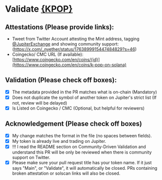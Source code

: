 # Validate [{KPOP}](https://solscan.io/nyether/{A2zmhp9g8Ybck3jc4oUqP2cVLiszUvzVeSB14C4iET7V})

## Attestations (Please provide links):
- Tweet from Twitter Account attesting the Mint address, tagging [@JupiterExchange](https://twitter.com/JupiterExchange) and showing community support: (https://x.com/_nyether/status/1763899915447484829?s=46)
- Coingecko/ CMC URL (If available): [https://www.coingecko.com/en/coins/{id}](https://www.coingecko.com/en/coins/k-pop-on-solana)

## Validation (Please check off boxes):
- [X] The metadata provided in the PR matches what is on-chain (Mandatory)
- [X] Does not duplicate the symbol of another token on Jupiter's strict list (If not, review will be delayed)
- [X] Is Listed on Coingecko / CMC (Optional, but helpful for reviewers)  

## Acknowledgement (Please check off boxes)
- [X] My change matches the format in the file (no spaces between fields).
- [X] My token is already live and trading on Jupiter.
- [X] !!! I read the README section on Community-Driven Validation and understand this PR will be only be reviewed when there is community support on Twitter.
- [X] Please make sure your pull request title has your token name. If it just says "Main", or "Validate", it will automatically be closed. PRs containing broken attestation or solscan links will also be closed.
